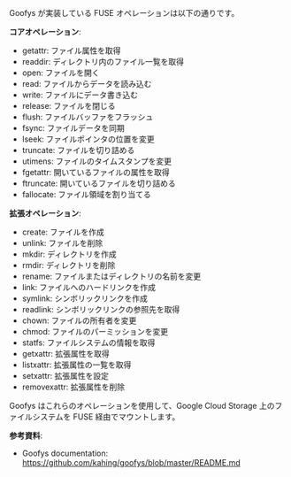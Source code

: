 Goofys が実装している FUSE オペレーションは以下の通りです。

**コアオペレーション**:
* getattr: ファイル属性を取得
* readdir: ディレクトリ内のファイル一覧を取得
* open: ファイルを開く
* read: ファイルからデータを読み込む
* write: ファイルにデータ書き込む
* release: ファイルを閉じる
* flush: ファイルバッファをフラッシュ
* fsync: ファイルデータを同期
* lseek: ファイルポインタの位置を変更
* truncate: ファイルを切り詰める
* utimens: ファイルのタイムスタンプを変更
* fgetattr: 開いているファイルの属性を取得
* ftruncate: 開いているファイルを切り詰める
* fallocate: ファイル領域を割り当てる

**拡張オペレーション**:
* create: ファイルを作成
* unlink: ファイルを削除
* mkdir: ディレクトリを作成
* rmdir: ディレクトリを削除
* rename: ファイルまたはディレクトリの名前を変更
* link: ファイルへのハードリンクを作成
* symlink: シンボリックリンクを作成
* readlink: シンボリックリンクの参照先を取得
* chown: ファイルの所有者を変更
* chmod: ファイルのパーミッションを変更
* statfs: ファイルシステムの情報を取得
* getxattr: 拡張属性を取得
* listxattr: 拡張属性の一覧を取得
* setxattr: 拡張属性を設定
* removexattr: 拡張属性を削除

Goofys はこれらのオペレーションを使用して、Google Cloud Storage 上のファイルシステムを FUSE 経由でマウントします。

**参考資料**:
* Goofys documentation: https://github.com/kahing/goofys/blob/master/README.md